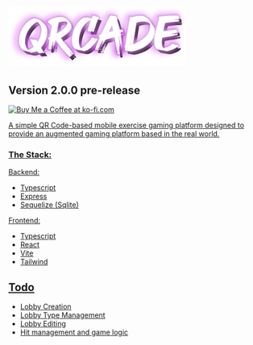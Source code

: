 # ![QRCade](./assets/qrcade.png)
## Version 2.0.0 pre-release

<a href='https://ko-fi.com/scrubdev' target='_blank'><img height='35' style='border:0px;height:46px;' src='https://az743702.vo.msecnd.net/cdn/kofi3.png?v=0' border='0' alt='Buy Me a Coffee at ko-fi.com' />

A simple QR Code-based mobile exercise gaming platform designed to provide an augmented gaming platform based in the real world.

### The Stack:
Backend:
  * Typescript
  * Express
  * Sequelize (Sqlite)

Frontend:
  * Typescript
  * React
  * Vite
  * Tailwind

## Todo
* Lobby Creation
* Lobby Type Management
* Lobby Editing
* Hit management and game logic